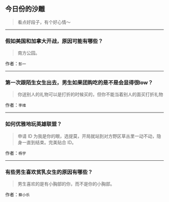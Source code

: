 ## 今日份的沙雕

> 看点好段子，有个好心情～


 
---

### 假如美国和加拿大开战，原因可能有哪些？

> 南方公园。


作者：`彭一`

---

### 第一次跟陌生女生出去，男生如果团购吃的是不是会显得很low？

> 你送别人的礼物可以是打折的时候买的，但你不能当着别人的面买打折礼物


作者：`李维`

---

### 如何优雅地玩英雄联盟？

> 申请 ID 为我是你的眼，选提莫，开局就站到对方野区草丛里一动不动，隐身一直到结束。完美贴合 ID。


作者：`杨宇`

---

### 有些男生喜欢贫乳女生的原因有哪些？

> 男生喜欢的是有小胸部的你，而不是你的小胸部。


作者：`蔡小乐`